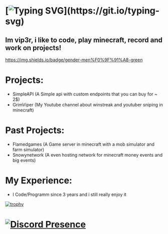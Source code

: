 # [![Typing SVG](https://readme-typing-svg.demolab.com?font=Minecraft&pause=1000&color=FFFFFF&random=false&width=435&lines=Hello%2C+im+grimvip3r!)](https://git.io/typing-svg)

## Im vip3r, i like to code, play minecraft, record and work on projects!
https://img.shields.io/badge/gender-men%F0%9F%91%A8-green

# Projects:
- SimpleAPI (A Simple api with custom endpoints that you can buy for ~ 2$)
- GrimViper (My Youtube channel about winstreak and youtuber sniping in minecraft)

# Past Projects:
- Flamedgames (A Game server in minecraft with a mob simulator and farm simulator)
- Snowynetwork (A even hosting network for minecraft money events and big events)

# My Experience:
- I Code/Programm since 3 years and i still really enjoy it

[![trophy](https://github-profile-trophy.vercel.app/?username=grimvp3r)](https://github.com/ryo-ma/github-profile-trophy)


# [![Discord Presence](https://lanyard.cnrad.dev/api/778663346438012928)](https://discord.com/users/778663346438012928)
